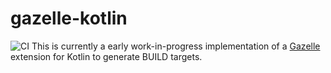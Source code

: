 # gazelle-kotlin
![CI](https://github.com/srmocher/gazelle-kotlin/actions/workflows/ci.yaml/badge.svg)
This is currently a early work-in-progress implementation of a [Gazelle](https://github.com/bazelbuild/bazel-gazelle) extension for Kotlin to generate BUILD targets.